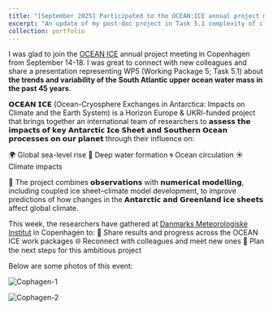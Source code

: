 ```yaml
---
title: "[September 2025] Participated to the OCEAN:ICE annual project meeting in Copenhagen, Denmark"
excerpt: "An update of my post-doc project in Task 5.1 complexity of climate issues <br/><img src='./Cophagen-1.jpg'>"
collection: portfolio
---
```


I was glad to join the [OCEAN ICE](https://www.linkedin.com/company/euoceanice/) annual project meeting in Copenhagen from September 14-18. I was great to connect with new colleagues and share a presentation representing WP5 (Working Package 5; Task 5.1) about **the trends and variability of the South Atlantic upper ocean water mass in the past 45 years**. 

𝗢𝗖𝗘𝗔𝗡 𝗜𝗖𝗘 (Ocean-Cryosphere Exchanges in Antarctica: Impacts on Climate and the Earth System) is a Horizon Europe & UKRI-funded project that brings together an international team of researchers to 𝗮𝘀𝘀𝗲𝘀𝘀 𝘁𝗵𝗲 𝗶𝗺𝗽𝗮𝗰𝘁𝘀 𝗼𝗳 𝗸𝗲𝘆 𝗔𝗻𝘁𝗮𝗿𝗰𝘁𝗶𝗰 𝗜𝗰𝗲 𝗦𝗵𝗲𝗲𝘁 𝗮𝗻𝗱 𝗦𝗼𝘂𝘁𝗵𝗲𝗿𝗻 𝗢𝗰𝗲𝗮𝗻 𝗽𝗿𝗼𝗰𝗲𝘀𝘀𝗲𝘀 𝗼𝗻 𝗼𝘂𝗿 𝗽𝗹𝗮𝗻𝗲𝘁 through their influence on:

🌍 Global sea-level rise
🌊 Deep water formation
🌀 Ocean circulation
☀️ Climate impacts

🔎 The project combines 𝗼𝗯𝘀𝗲𝗿𝘃𝗮𝘁𝗶𝗼𝗻𝘀 with 𝗻𝘂𝗺𝗲𝗿𝗶𝗰𝗮𝗹 𝗺𝗼𝗱𝗲𝗹𝗹𝗶𝗻𝗴, including coupled ice sheet–climate model development, to improve predictions of how changes in the 𝗔𝗻𝘁𝗮𝗿𝗰𝘁𝗶𝗰 𝗮𝗻𝗱 𝗚𝗿𝗲𝗲𝗻𝗹𝗮𝗻𝗱 𝗶𝗰𝗲 𝘀𝗵𝗲𝗲𝘁𝘀 affect global climate.

This week, the researchers have gathered at [Danmarks Meteorologiske Institut](https://www.linkedin.com/company/danmarks-meteorologiske-institut/) in Copenhagen to:
🤝 Share results and progress across the OCEAN ICE work packages
🌐 Reconnect with colleagues and meet new ones
🚀 Plan the next steps for this ambitious project

Below are some photos of this event:

![Cophagen-1](../Cophagen-1.jpg)

![Cophagen-2](../Cophagen-2.jpg)
